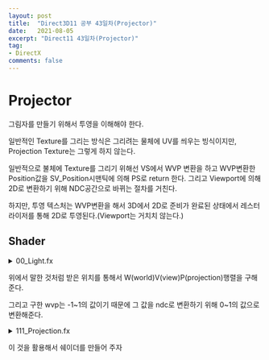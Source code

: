 ```yaml
---
layout: post
title:  "Direct3D11 공부 43일차(Projector)"
date:   2021-08-05
excerpt: "Direct11 43일차(Projector)"
tag:
- DirectX
comments: false
---
```


# Projector
그림자를 만들기 위해서 투영을 이해해야 한다.

일반적인 Texture를 그리는 방식은 그리려는 물체에 UV를 씌우는 빙식이지만, Projection Texture는 그렇게 하지 않는다.

일반적으로 불체에 Texture를 그리기 위해선 VS에서 WVP 변환을 하고 WVP변환한 Position값을 SV_Position시맨틱에 의해 PS로 return 한다. 그리고 Viewport에 의해 2D로 변환하기 위해 NDC공간으로 바뀌는 절차를 거친다.

하지만, 투영 텍스처는 WVP변환을 해서 3D에서 2D로 준비가 완료된 상태에서 레스터라이저를 통해 2D로 투영된다.(Viewport는 거치치 않는다.)

## Shader

<details>
<summary>00_Light.fx</summary>
<div markdown="1">

```
struct ProjectorDesc
{
    matrix View;
    matrix Projection;
    
    float4 Color;
};

cbuffer CB_Projector
{
    ProjectorDesc Projector;
};

void VS_Projector(inout float4 wvp, float4 oPosition)
{
    wvp = WorldPosition(oPosition);
    wvp = mul(wvp, Projector.View);
    wvp = mul(wvp, Projector.Projection);
}

void PS_Projector(inout float4 color, float4 wvp)
{
    float3 uvw = 0;
    
    uvw.x = wvp.x / wvp.w * 0.5f + 0.5f;
    uvw.y = -wvp.y / wvp.w * 0.5f + 0.5f;
    uvw.z = wvp.z / wvp.w;
    
    [flatten]
    if (saturate(uvw.x) == uvw.x && saturate(uvw.y) == uvw.y && saturate(uvw.z) == uvw.z)
    {
        float4 map = ProjectorMap.Sample(LinearSampler, uvw.xy);
        
        map.rgb *= Projector.Color.rgb;
        color = lerp(color, map, map.a);
    }
}
```

</div>
</details>

위에서 말한 것처럼 받은 위치를 통해서 W(world)V(view)P(projection)행렬을 구해준다.

그리고 구한 wvp는 -1~1의 값이기 때문에 그 값을 ndc로 변환하기 위해 0~1의 값으로 변환해준다.

<details>
<summary>111_Projection.fx</summary>
<div markdown="1">

```
#include "00_Global.fx"
#include "00_Light.fx"
#include "00_Render.fx"

MeshOutput VS_Mesh_Projector(VertexMesh input)
{
    MeshOutput output = VS_Mesh(input);
    VS_Projector(output.wvpPosition_Sub, input.Position);

    return output;
}

MeshOutput VS_Model_Projector(VertexModel input)
{
    MeshOutput output = VS_Model(input);
    VS_Projector(output.wvpPosition_Sub, input.Position);

    return output;
}

MeshOutput VS_Animation_Projector(VertexModel input)
{
    MeshOutput output = VS_Animation(input);
    VS_Projector(output.wvpPosition_Sub, input.Position);

    return output;
}

float4 PS(MeshOutput input) : SV_Target
{
    float4 color = PS_AllLight(input);
    PS_Projector(color, input.wvpPosition_Sub);
    
    return color;
}

technique11 T0
{ 
    // Render
    P_VP(P1, VS_Mesh_Projector, PS)
    P_VP(P2, VS_Model_Projector, PS)
    P_VP(P3, VS_Animation_Projector, PS)
}
```

</div>
</details>

이 것을 활용해서 쉐이더를 만들어 주자

